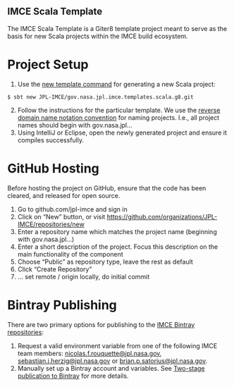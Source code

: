 ## IMCE Scala Template

The IMCE Scala Template is a Giter8 template project meant to serve as the basis for new Scala projects within the IMCE build ecosystem.

# Project Setup
1.	Use the [new template command](http://www.scala-sbt.org/0.13/docs/sbt-new-and-Templates.html) for generating a new Scala project:
```
$ sbt new JPL-IMCE/gov.nasa.jpl.imce.templates.scala.g8.git
```
2.	Follow the instructions for the particular template. We use the [reverse domain name notation convention](https://en.wikipedia.org/wiki/Reverse_domain_name_notation) for naming projects. I.e., all project names should begin with gov.nasa.jpl…
3.	Using IntelliJ or Eclipse, open the newly generated project and ensure it compiles successfully.

# GitHub Hosting

Before hosting the project on GitHub, ensure that the code has been cleared, and released for open source.
1.	Go to github.com/jpl-imce and sign in
2.	Click on “New” button, or visit https://github.com/organizations/JPL-IMCE/repositories/new
  1. Enter a repository name which matches the project name (beginning with gov.nasa.jpl…)
  2. Enter a short description of the project. Focus this description on the main functionality of the component
  3. Choose “Public” as repository type, leave the rest as default
  4. Click “Create Repository”
3.	… set remote / origin locally, do initial commit

# Bintray Publishing

There are two primary options for publishing to the [IMCE Bintray repositories](https://bintray.com/jpl-imce):
1.	Request a valid environment variable from one of the following IMCE team members: nicolas.f.rouquette@jpl.nasa.gov, sebastian.j.herzig@jpl.nasa.gov or brian.p.satorius@jpl.nasa.gov.
2.	Manually set up a Bintray account and variables. See [Two-stage publication to Bintray](https://github.com/JPL-IMCE/imce.sbt.plugin#two-stage-publication-to-bintray) for more details.

